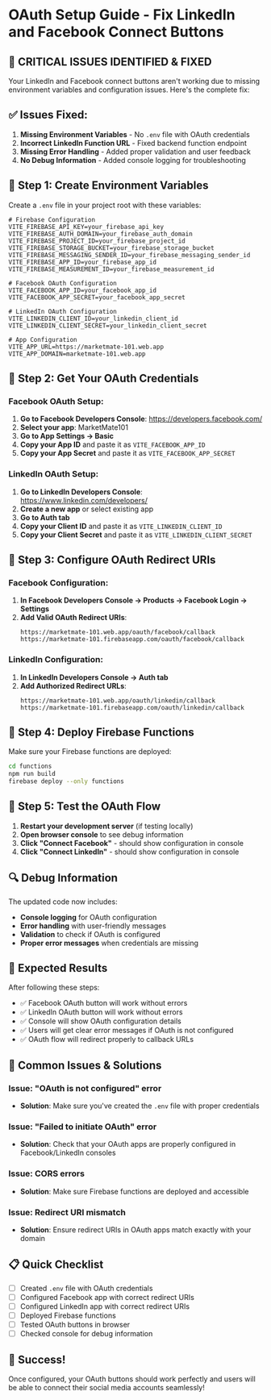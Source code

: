 # OAuth Setup Guide - Fix LinkedIn and Facebook Connect Buttons

## 🚨 **CRITICAL ISSUES IDENTIFIED & FIXED**

Your LinkedIn and Facebook connect buttons aren't working due to missing environment variables and configuration issues. Here's the complete fix:

## ✅ **Issues Fixed:**

1. **Missing Environment Variables** - No `.env` file with OAuth credentials
2. **Incorrect LinkedIn Function URL** - Fixed backend function endpoint
3. **Missing Error Handling** - Added proper validation and user feedback
4. **No Debug Information** - Added console logging for troubleshooting

## 🔧 **Step 1: Create Environment Variables**

Create a `.env` file in your project root with these variables:

```env
# Firebase Configuration
VITE_FIREBASE_API_KEY=your_firebase_api_key
VITE_FIREBASE_AUTH_DOMAIN=your_firebase_auth_domain
VITE_FIREBASE_PROJECT_ID=your_firebase_project_id
VITE_FIREBASE_STORAGE_BUCKET=your_firebase_storage_bucket
VITE_FIREBASE_MESSAGING_SENDER_ID=your_firebase_messaging_sender_id
VITE_FIREBASE_APP_ID=your_firebase_app_id
VITE_FIREBASE_MEASUREMENT_ID=your_firebase_measurement_id

# Facebook OAuth Configuration
VITE_FACEBOOK_APP_ID=your_facebook_app_id
VITE_FACEBOOK_APP_SECRET=your_facebook_app_secret

# LinkedIn OAuth Configuration
VITE_LINKEDIN_CLIENT_ID=your_linkedin_client_id
VITE_LINKEDIN_CLIENT_SECRET=your_linkedin_client_secret

# App Configuration
VITE_APP_URL=https://marketmate-101.web.app
VITE_APP_DOMAIN=marketmate-101.web.app
```

## 🎯 **Step 2: Get Your OAuth Credentials**

### **Facebook OAuth Setup:**

1. **Go to Facebook Developers Console**: https://developers.facebook.com/
2. **Select your app**: MarketMate101
3. **Go to App Settings → Basic**
4. **Copy your App ID** and paste it as `VITE_FACEBOOK_APP_ID`
5. **Copy your App Secret** and paste it as `VITE_FACEBOOK_APP_SECRET`

### **LinkedIn OAuth Setup:**

1. **Go to LinkedIn Developers Console**: https://www.linkedin.com/developers/
2. **Create a new app** or select existing app
3. **Go to Auth tab**
4. **Copy your Client ID** and paste it as `VITE_LINKEDIN_CLIENT_ID`
5. **Copy your Client Secret** and paste it as `VITE_LINKEDIN_CLIENT_SECRET`

## 🔧 **Step 3: Configure OAuth Redirect URIs**

### **Facebook Configuration:**

1. **In Facebook Developers Console → Products → Facebook Login → Settings**
2. **Add Valid OAuth Redirect URIs**:
   ```
   https://marketmate-101.web.app/oauth/facebook/callback
   https://marketmate-101.firebaseapp.com/oauth/facebook/callback
   ```

### **LinkedIn Configuration:**

1. **In LinkedIn Developers Console → Auth tab**
2. **Add Authorized Redirect URLs**:
   ```
   https://marketmate-101.web.app/oauth/linkedin/callback
   https://marketmate-101.firebaseapp.com/oauth/linkedin/callback
   ```

## 🚀 **Step 4: Deploy Firebase Functions**

Make sure your Firebase functions are deployed:

```bash
cd functions
npm run build
firebase deploy --only functions
```

## 🧪 **Step 5: Test the OAuth Flow**

1. **Restart your development server** (if testing locally)
2. **Open browser console** to see debug information
3. **Click "Connect Facebook"** - should show configuration in console
4. **Click "Connect LinkedIn"** - should show configuration in console

## 🔍 **Debug Information**

The updated code now includes:

- **Console logging** for OAuth configuration
- **Error handling** with user-friendly messages
- **Validation** to check if OAuth is configured
- **Proper error messages** when credentials are missing

## 🎯 **Expected Results**

After following these steps:

- ✅ Facebook OAuth button will work without errors
- ✅ LinkedIn OAuth button will work without errors
- ✅ Console will show OAuth configuration details
- ✅ Users will get clear error messages if OAuth is not configured
- ✅ OAuth flow will redirect properly to callback URLs

## 🚨 **Common Issues & Solutions**

### **Issue: "OAuth is not configured" error**
- **Solution**: Make sure you've created the `.env` file with proper credentials

### **Issue: "Failed to initiate OAuth" error**
- **Solution**: Check that your OAuth apps are properly configured in Facebook/LinkedIn consoles

### **Issue: CORS errors**
- **Solution**: Make sure Firebase functions are deployed and accessible

### **Issue: Redirect URI mismatch**
- **Solution**: Ensure redirect URIs in OAuth apps match exactly with your domain

## 📋 **Quick Checklist**

- [ ] Created `.env` file with OAuth credentials
- [ ] Configured Facebook app with correct redirect URIs
- [ ] Configured LinkedIn app with correct redirect URIs
- [ ] Deployed Firebase functions
- [ ] Tested OAuth buttons in browser
- [ ] Checked console for debug information

## 🎉 **Success!**

Once configured, your OAuth buttons should work perfectly and users will be able to connect their social media accounts seamlessly!
